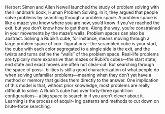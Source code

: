 
Herbert Simon and Allen Newell launched the study of problem
solving with their landmark book, Human Problem Solving. In it,
they argued that people solve problems by searching through a
problem space.
A problem space is like a maze: you know where you are now,
you’d know if you’ve reached the exit, but you don’t know how to
get there. Along the way, you’re constrained in your movements
by the maze’s walls.
Problem spaces can also be abstract. Solving a Rubik’s cube, for
instance, means moving through a large problem space of con-
figurations—the scrambled cube is your start, the cube with each
color segregated to a single side is the exit, and the twists and
turns define the “walls” of the problem space.
Real-life problems are typically more expansive than mazes or
Rubik’s cubes—the start state, end state and exact moves are 
often not clear-cut. But searching through the space of possi-
bilities is still a good characterization of what people do when
solving unfamiliar problems—meaning when they don’t yet have
a method or memory that guides them directly to the answer.
One implication of this model is that, without prior knowledge,
most problems are really difficult to solve. A Rubik’s cube has
over forty-three quintillion configurations—a big space to search
in if you aren’t clever about it. Learning is the process of acquir-
ing patterns and methods to cut down on brute-force searching.
